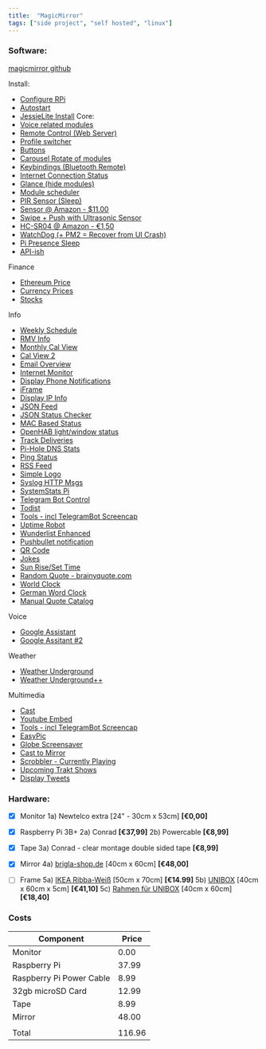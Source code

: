 ```yaml
---
title:  "MagicMirror"
tags: ["side project", "self hosted", "linux"]
---
```


### Software:
 [magicmirror github](https://magicmirror.builders/)

 Install:
 - [Configure RPi](https://github.com/MichMich/MagicMirror/wiki/configuring-the-raspberry-pi)
 - [Autostart](https://github.com/MichMich/MagicMirror/wiki/auto-starting-magicmirror)
 - [JessieLite Install](https://github.com/MichMich/MagicMirror/wiki/jessie-lite-installation-guide)
 Core:
 - [Voice related modules](https://github.com/MichMich/MagicMirror/wiki/Voice-Related-Modules)
 - [Remote Control (Web Server)](https://forum.magicmirror.builders/topic/735/remote-control-shutdown-configure-and-update-your-magicmirror)
 - [Profile switcher](https://forum.magicmirror.builders/topic/1402/mmm-profileswitcher-a-profile-user-layout-switching-module)
 - [Buttons](https://forum.magicmirror.builders/topic/1402/mmm-profileswitcher-a-profile-user-layout-switching-module)
 - [Carousel Rotate of modules](https://github.com/shbatm/MMM-Carousel)
 - [Keybindings (Bluetooth Remote)](https://github.com/shbatm/MMM-KeyBindings)
 - [Internet Connection Status](https://github.com/sheyabernstein/MMM-connection-status)
 - [Glance (hide modules)](https://github.com/eouia/MMM-Glance)
 - [Module scheduler](https://github.com/ianperrin/MMM-ModuleScheduler)
 - [PIR Sensor (Sleep)](https://github.com/paviro/MMM-PIR-Sensor)
  - [Sensor @ Amazon - $11.00](https://www.amazon.com/2013newestseller-HC-SR501-Pyroelectric-Infrared-Detector/dp/B00FDPO9B8)
 - [Swipe + Push with Ultrasonic Sensor](https://github.com/mochman/MMM-Swipe)
  - [HC-SR04 @ Amazon - €1,50](https://www.amazon.de/HC-SR04-Entfernung-Messumformer-Ultraschall-Modul-Arduino/dp/B00BIZQWYE)
 - [WatchDog (+ PM2 = Recover from UI Crash)](https://github.com/MichMich/MMM-WatchDog)
 - [Pi Presence Sleep](https://github.com/RpDp-git/PiDisplaySleep)
 - [API-ish](https://github.com/juzim/MMM-Api)

 Finance
 - [Ethereum Price](https://github.com/ianperrin/MMM-ModuleScheduler)
 - [Currency Prices](https://github.com/mykle1/MMM-LICE)
 - [Stocks](https://github.com/hakanmhmd/MMM-Stock)

 Info
 - [Weekly Schedule](https://github.com/pinsdorf/MMM-WeeklySchedule)
 - [RMV Info](https://github.com/Com-Lum/MMM-RMV)
 - [Monthly Cal View](https://github.com/KirAsh4/calendar_monthly/)
 - [Cal View 2](https://github.com/jclarke0000/MMM-MyCalendar)
 - [Email Overview](https://github.com/ronny3050/email-mirror)
 - [Internet Monitor](https://github.com/ronny3050/internet-monitor)
 - [Display Phone Notifications](https://github.com/maliciousbanjo/PushBulletNotes)
 - [iFrame](https://github.com/alberttwong/MMM-iFrame)
 - [Display IP Info](https://github.com/fewieden/MMM-ip)
 - [JSON Feed](https://github.com/amcolash/MMM-json-feed)
 - [JSON Status Checker](https://github.com/shbatm/MMM-JSONStatusChecker)
 - [MAC Based Status](https://github.com/ianperrin/MMM-NetworkScanner)
 - [OpenHAB light/window status](https://github.com/paphko/mmm-openhabfloorplan)
 - [Track Deliveries](https://github.com/martinkooij/MMM-Parcel)
 - [Pi-Hole DNS Stats](https://github.com/sheyabernstein/MMM-pihole-stats)
 - [Ping Status](https://github.com/fewieden/MMM-ping)
 - [RSS Feed](https://github.com/maxenxe/MMM-RSS-FEED)
 - [Simple Logo](https://github.com/frdteknikelektro/MMM-SimpleLogo)
 - [Syslog HTTP Msgs](https://github.com/paviro/MMM-syslog)
 - [SystemStats Pi](https://github.com/BenRoe/MMM-SystemStats)
 - [Telegram Bot Control](https://github.com/eouia/MMM-TelegramBot)
 - [Todist](https://github.com/cbrooker/MMM-Todoist)
 - [Tools - incl TelegramBot Screencap](https://github.com/eouia/MMM-Tools)
 - [Uptime Robot](https://github.com/mrVragec/MMM-uptimerobot)
 - [Wunderlist Enhanced](https://github.com/funsocietyirc/MMM-Wunderlist-Enhanced)
 - [Pushbullet notification](https://github.com/ronny3050/phone-notification-mirror)
 - [QR Code](https://github.com/MarinescuEvghenii/MMM-QRCode)
 - [Jokes](https://github.com/pvyParts/MMM-jokes)
 - [Sun Rise/Set Time](https://github.com/mykle1/MMM-SunRiseSet)
 - [Random Quote - brainyquote.com](https://github.com/KirAsh4/random_quotes/)
 - [World Clock](https://github.com/eouia/worldclock)
 - [German Word Clock](https://github.com/alexBeuth/MMM-germanwordclock)
 - [Manual Quote Catalog](https://github.com/salpar/MagicMirror-QuoteCatalog/)

 Voice
 - [Google Assistant](https://github.com/eouia/MMM-Assistant)
 - [Google Assitant #2](https://github.com/gauravsacc/MMM-GoogleAssistant)

 Weather
 - [Weather Underground](https://github.com/MattLugar/wuforecast)
 - [Weather Underground++](https://github.com/RedNax67/MMM-WunderGround)

 Multimedia
 - [Cast](https://github.com/flo80/MMM-chromecast)
 - [Youtube Embed](https://github.com/nitpum/MMM-EmbedYoutube)
 - [Tools - incl TelegramBot Screencap](https://github.com/eouia/MMM-Tools)
 - [EasyPic](https://github.com/mykle1/MMM-EasyPix)
 - [Globe Screensaver](https://github.com/LukeSkywalker92/MMM-Globe)
 - [Cast to Mirror](https://github.com/kevinatown/MMM-Screencast)
 - [Scrobbler - Currently Playing](https://github.com/PtrBld/MMM-Scrobbler)
 - [Upcoming Trakt Shows](https://github.com/Kiina/MMM-trakt)
 - [Display Tweets](https://github.com/AdamMoses-GitHub/MMM-TweetsByTimelineOrList)


### Hardware:
- [x] Monitor
	1a) Newtelco extra [24" - 30cm x 53cm] **[€0,00]**

- [x] Raspberry Pi 3B+
	2a) Conrad  **[€37,99]**
	2b) Powercable **[€8,99]**

- [x] Tape
	3a) Conrad - clear montage double sided tape **[€8,99]**

- [x] Mirror
	4a) [brigla-shop.de](http://brigla-shop.de/spionspiegel-334.html) [40cm x 60cm] **[€48,00]**

- [ ] Frame
	5a) [IKEA Ribba-Weiß](https://www.ikea.com/de/de/catalog/products/00268876/) [50cm x 70cm] **[€14.99]**
	5b) [UNIBOX](https://www.allesrahmen.de/ergaenzungsset-unibox-40x60weiss4.html?cnid=5020000) [40cm x 60cm x 5cm] **[€41,10]**
	5c) [Rahmen für UNIBOX](https://www.allesrahmen.de/holzrahmen-avignon-40x60natur4.html?cnid=5045000) [40cm x 60cm] **[€18,40]**

### Costs

| Component  | Price |
| ------------- | ------------- |
| Monitor  | 0.00  |
| Raspberry Pi | 37.99 |
| Raspberry Pi Power Cable | 8.99 |
| 32gb microSD Card | 12.99 |
| Tape  | 8.99  |
| Mirror  | 48.00  |
|  |  |
| Total | 116.96

